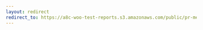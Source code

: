 ```yaml
---
layout: redirect
redirect_to: https://a8c-woo-test-reports.s3.amazonaws.com/public/pr-merge/43354/e2e/index.html
---
```


